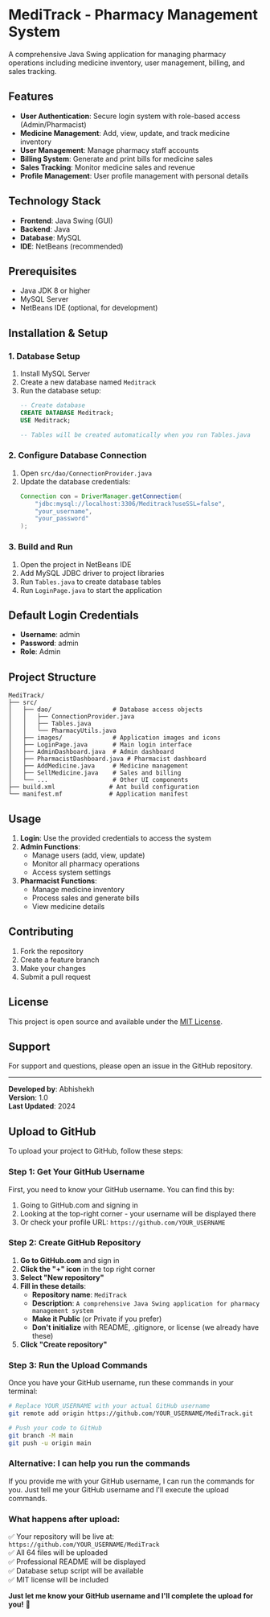 # MediTrack - Pharmacy Management System

A comprehensive Java Swing application for managing pharmacy operations including medicine inventory, user management, billing, and sales tracking.

## Features

- **User Authentication**: Secure login system with role-based access (Admin/Pharmacist)
- **Medicine Management**: Add, view, update, and track medicine inventory
- **User Management**: Manage pharmacy staff accounts
- **Billing System**: Generate and print bills for medicine sales
- **Sales Tracking**: Monitor medicine sales and revenue
- **Profile Management**: User profile management with personal details

## Technology Stack

- **Frontend**: Java Swing (GUI)
- **Backend**: Java
- **Database**: MySQL
- **IDE**: NetBeans (recommended)

## Prerequisites

- Java JDK 8 or higher
- MySQL Server
- NetBeans IDE (optional, for development)

## Installation & Setup

### 1. Database Setup
1. Install MySQL Server
2. Create a new database named `Meditrack`
3. Run the database setup:
   ```sql
   -- Create database
   CREATE DATABASE Meditrack;
   USE Meditrack;
   
   -- Tables will be created automatically when you run Tables.java
   ```

### 2. Configure Database Connection
1. Open `src/dao/ConnectionProvider.java`
2. Update the database credentials:
   ```java
   Connection con = DriverManager.getConnection(
       "jdbc:mysql://localhost:3306/Meditrack?useSSL=false",
       "your_username", 
       "your_password"
   );
   ```

### 3. Build and Run
1. Open the project in NetBeans IDE
2. Add MySQL JDBC driver to project libraries
3. Run `Tables.java` to create database tables
4. Run `LoginPage.java` to start the application

## Default Login Credentials

- **Username**: admin
- **Password**: admin
- **Role**: Admin

## Project Structure

```
MediTrack/
├── src/
│   ├── dao/                 # Database access objects
│   │   ├── ConnectionProvider.java
│   │   ├── Tables.java
│   │   └── PharmacyUtils.java
│   ├── images/              # Application images and icons
│   ├── LoginPage.java       # Main login interface
│   ├── AdminDashboard.java  # Admin dashboard
│   ├── PharmacistDashboard.java # Pharmacist dashboard
│   ├── AddMedicine.java     # Medicine management
│   ├── SellMedicine.java    # Sales and billing
│   └── ...                  # Other UI components
├── build.xml               # Ant build configuration
└── manifest.mf             # Application manifest
```

## Usage

1. **Login**: Use the provided credentials to access the system
2. **Admin Functions**:
   - Manage users (add, view, update)
   - Monitor all pharmacy operations
   - Access system settings
3. **Pharmacist Functions**:
   - Manage medicine inventory
   - Process sales and generate bills
   - View medicine details

## Contributing

1. Fork the repository
2. Create a feature branch
3. Make your changes
4. Submit a pull request

## License

This project is open source and available under the [MIT License](LICENSE).

## Support

For support and questions, please open an issue in the GitHub repository.

---

**Developed by**: Abhishekh  
**Version**: 1.0  
**Last Updated**: 2024

## Upload to GitHub

To upload your project to GitHub, follow these steps:

### **Step 1: Get Your GitHub Username**

First, you need to know your GitHub username. You can find this by:
1. Going to GitHub.com and signing in
2. Looking at the top-right corner - your username will be displayed there
3. Or check your profile URL: `https://github.com/YOUR_USERNAME`

### **Step 2: Create GitHub Repository**

1. **Go to GitHub.com** and sign in
2. **Click the "+" icon** in the top right corner
3. **Select "New repository"**
4. **Fill in these details**:
   - **Repository name**: `MediTrack`
   - **Description**: `A comprehensive Java Swing application for pharmacy management system`
   - **Make it Public** (or Private if you prefer)
   - **Don't initialize** with README, .gitignore, or license (we already have these)
5. **Click "Create repository"**

### **Step 3: Run the Upload Commands**

Once you have your GitHub username, run these commands in your terminal:

```bash
# Replace YOUR_USERNAME with your actual GitHub username
git remote add origin https://github.com/YOUR_USERNAME/MediTrack.git

# Push your code to GitHub
git branch -M main
git push -u origin main
```

### **Alternative: I can help you run the commands**

If you provide me with your GitHub username, I can run the commands for you. Just tell me your GitHub username and I'll execute the upload commands.

### **What happens after upload:**

✅ Your repository will be live at: `https://github.com/YOUR_USERNAME/MediTrack`  
✅ All 64 files will be uploaded  
✅ Professional README will be displayed  
✅ Database setup script will be available  
✅ MIT license will be included  

**Just let me know your GitHub username and I'll complete the upload for you!** 🚀